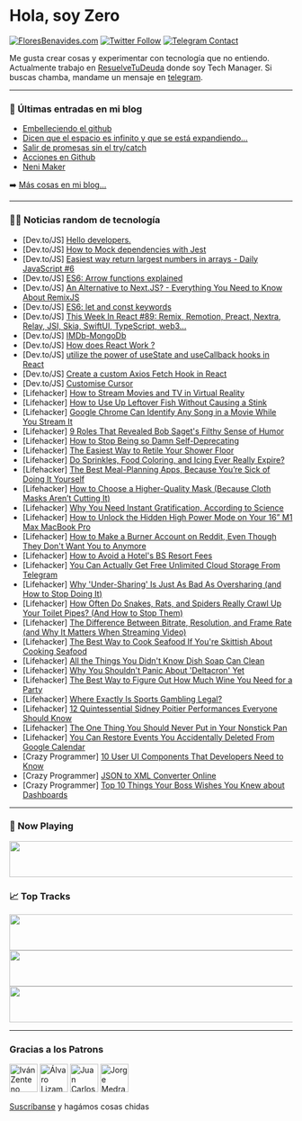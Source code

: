 # Hola, soy Zero

[![FloresBenavides.com](https://img.shields.io/website?down_message=oops&label=MiBlog&style=for-the-badge&up_message=online&url=https%3A%2F%2Ffloresbenavides.com)](https://floresbenavides.com) [![Twitter Follow](https://img.shields.io/twitter/follow/ZeroDragon?color=%231DA1F2&label=Follow&logo=twitter&logoColor=ffffff&style=for-the-badge)](https://twitter.com/zerodragon) [![Telegram Contact](https://img.shields.io/badge/escr%C3%ADbeme-ZeroDragon-%2326A5E4?style=for-the-badge&logo=telegram)](https://t.me/zerodragon)

Me gusta crear cosas y experimentar con tecnología que no entiendo.
Actualmente trabajo en [ResuelveTuDeuda](http://github.com/resuelve) donde soy Tech Manager.
Si buscas chamba, mandame un mensaje en [telegram](https://t.me/zerodragon).

---

### 📕 Últimas entradas en mi blog
<!-- BLOG-POST-LIST:START -->
- [Embelleciendo el github](https://floresbenavides.com/embelleciendo-el-github/)
- [Dicen que el espacio es infinito y que se está expandiendo…](https://floresbenavides.com/dicen-que-el-espacio-es-infinito-y-que-se-esta-expandiendo/)
- [Salir de promesas sin el try/catch](https://floresbenavides.com/salir-de-promesas-sin-el-try-catch/)
- [Acciones en Github](https://floresbenavides.com/acciones-en-github/)
- [Neni Maker](https://floresbenavides.com/neni-maker/)
<!-- BLOG-POST-LIST:END -->

➡️ [Más cosas en mi blog...](https://floresbenavides.com)

---

### 👨‍💻 Noticias random de tecnología
<!-- TECH-POSTS:START -->
- [Dev.to/JS] [Hello developers.](https://dev.to/joseph42a/hello-developers-1c3i)
- [Dev.to/JS] [How to Mock dependencies with Jest](https://dev.to/this-is-learning/how-to-mock-dependencies-with-jest-457l)
- [Dev.to/JS] [Easiest way return largest numbers in arrays - Daily JavaScript #6](https://dev.to/codewithsnowbit/easiest-way-return-largest-numbers-in-arrays-daily-javascript-6-53ek)
- [Dev.to/JS] [ES6: Arrow functions explained](https://dev.to/naftalimurgor/es6-arrow-functions-explained-kh7)
- [Dev.to/JS] [An Alternative to Next.JS? - Everything You Need to Know About RemixJS](https://dev.to/asayerio_techblog/an-alternative-to-nextjs-everything-you-need-to-know-about-remixjs-4ph8)
- [Dev.to/JS] [ES6: let and const keywords](https://dev.to/naftalimurgor/es6-let-and-const-keywords-2jge)
- [Dev.to/JS] [This Week In React #89: Remix, Remotion, Preact, Nextra, Relay, JSI, Skia, SwiftUI, TypeScript, web3...](https://dev.to/sebastienlorber/this-week-in-react-89-remix-remotion-preact-nextra-relay-jsi-skia-swiftui-typescript-web3-jnm)
- [Dev.to/JS] [IMDb-MongoDb](https://dev.to/adhirkirtikar/imdb-mongodb-3b06)
- [Dev.to/JS] [How does React Work ?](https://dev.to/ahtrahdis7/how-does-react-work--d58)
- [Dev.to/JS] [utilize the power of 
useState and useCallback hooks in React](https://dev.to/nitsancohen770/utilize-the-power-of-usestate-and-usecallback-hooks-in-react-4d1e)
- [Dev.to/JS] [Create a custom Axios Fetch Hook in React](https://dev.to/coder4_life/create-a-custom-axios-fetch-hook-in-react-fim)
- [Dev.to/JS] [Customise Cursor](https://dev.to/sayurikamble/customise-cursor-1kl4)
- [Lifehacker] [How to Stream Movies and TV in Virtual Reality](https://lifehacker.com/how-to-stream-movies-and-tv-in-virtual-reality-1848340674)
- [Lifehacker] [How to Use Up Leftover Fish Without Causing a Stink](https://lifehacker.com/how-to-use-up-leftover-fish-without-causing-a-stink-1848339763)
- [Lifehacker] [Google Chrome Can Identify Any Song in a Movie While You Stream It](https://lifehacker.com/google-chrome-can-identify-any-song-in-a-movie-while-yo-1848338495)
- [Lifehacker] [9 Roles That Revealed Bob Saget&#39;s Filthy Sense of Humor](https://lifehacker.com/9-roles-that-revealed-bob-sagets-filthy-sense-of-humor-1848337727)
- [Lifehacker] [How to Stop Being so Damn Self-Deprecating](https://lifehacker.com/how-to-stop-being-so-damn-self-deprecating-1848316538)
- [Lifehacker] [The Easiest Way to Retile Your Shower Floor](https://lifehacker.com/the-easiest-way-to-retile-your-shower-floor-1848338026)
- [Lifehacker] [Do Sprinkles, Food Coloring, and Icing Ever Really Expire?](https://lifehacker.com/do-sprinkles-food-coloring-and-icing-ever-really-expi-1848338800)
- [Lifehacker] [The Best Meal-Planning Apps, Because You’re Sick of Doing It Yourself](https://lifehacker.com/the-best-meal-planning-apps-because-you-re-sick-of-doi-1848337864)
- [Lifehacker] [How to Choose a Higher-Quality Mask &lpar;Because Cloth Masks Aren’t Cutting It&rpar;](https://lifehacker.com/how-to-buy-a-high-quality-mask-1846153740)
- [Lifehacker] [Why You Need Instant Gratification, According to Science](https://lifehacker.com/why-you-need-instant-gratification-according-to-scienc-1848331132)
- [Lifehacker] [How to Unlock the Hidden High Power Mode on Your 16” M1 Max MacBook Pro](https://lifehacker.com/how-to-unlock-the-hidden-high-power-mode-on-your-16-m1-1848312549)
- [Lifehacker] [How to Make a Burner Account on Reddit, Even Though They Don&#39;t Want You to Anymore](https://lifehacker.com/how-to-make-a-burner-account-on-reddit-even-though-the-1848336857)
- [Lifehacker] [How to Avoid a Hotel&#39;s BS Resort Fees](https://lifehacker.com/how-to-avoid-a-hotels-bullshit-resort-fees-1848335421)
- [Lifehacker] [You Can Actually Get Free Unlimited Cloud Storage From Telegram](https://lifehacker.com/you-can-actually-get-free-unlimited-cloud-storage-from-1848337055)
- [Lifehacker] [Why &#39;Under-Sharing&#39; Is Just As Bad As Oversharing &lpar;and How to Stop Doing It&rpar;](https://lifehacker.com/why-under-sharing-is-just-as-bad-as-oversharing-and-ho-1848317273)
- [Lifehacker] [How Often Do Snakes, Rats, and Spiders Really Crawl Up Your Toilet Pipes? &lpar;And How to Stop Them&rpar;](https://lifehacker.com/how-often-do-snakes-rats-and-spiders-really-crawl-up-1848335336)
- [Lifehacker] [The Difference Between Bitrate, Resolution, and Frame Rate &lpar;and Why It Matters When Streaming Video&rpar;](https://lifehacker.com/the-difference-between-bitrate-resolution-and-frame-r-1848333060)
- [Lifehacker] [The Best Way to Cook Seafood If You&#39;re Skittish About Cooking Seafood](https://lifehacker.com/the-best-way-to-cook-seafood-if-youre-skittish-about-co-1848334399)
- [Lifehacker] [All the Things You Didn&#39;t Know Dish Soap Can Clean](https://lifehacker.com/all-the-things-you-didnt-know-dish-soap-can-clean-1848332952)
- [Lifehacker] [Why You Shouldn&#39;t Panic About &#39;Deltacron&#39; Yet](https://lifehacker.com/why-you-shouldnt-panic-about-deltacron-yet-1848334101)
- [Lifehacker] [The Best Way to Figure Out How Much Wine You Need for a Party](https://lifehacker.com/the-best-way-to-figure-out-how-much-wine-you-need-for-a-1848334096)
- [Lifehacker] [Where Exactly Is Sports Gambling Legal?](https://lifehacker.com/where-exactly-is-sports-gambling-legal-1848333429)
- [Lifehacker] [12 Quintessential Sidney Poitier Performances Everyone Should Know](https://lifehacker.com/12-quintessential-sidney-poitier-performances-everyone-1848331069)
- [Lifehacker] [The One Thing You Should Never Put in Your Nonstick Pan](https://lifehacker.com/the-one-thing-you-should-never-put-in-your-nonstick-pan-1848332657)
- [Lifehacker] [You Can Restore Events You Accidentally Deleted From Google Calendar](https://lifehacker.com/you-can-restore-events-you-accidentally-deleted-from-go-1848331447)
- [Crazy Programmer] [10 User UI Components That Developers Need to Know](https://www.thecrazyprogrammer.com/2022/01/user-ui-components-that-developers-need-to-know.html)
- [Crazy Programmer] [JSON to XML Converter Online](https://www.thecrazyprogrammer.com/2022/01/json-to-xml-converter.html)
- [Crazy Programmer] [Top 10 Things Your Boss Wishes You Knew about Dashboards](https://www.thecrazyprogrammer.com/2022/01/top-10-things-your-boss-wishes-you-knew-about-dashboards.html)<!-- TECH-POSTS:END -->

---

### 🎵 Now Playing
<a href="https://spotify-now-playing-dun.vercel.app/now-playing?open"><img src="https://spotify-now-playing-dun.vercel.app/now-playing" width="540" height="64"></a>

### 📈 Top Tracks
<a href="https://spotify-now-playing-dun.vercel.app/top-tracks?i=1&open"><img src="https://spotify-now-playing-dun.vercel.app/top-tracks?i=1" width="540" height="64"></a>
<a href="https://spotify-now-playing-dun.vercel.app/top-tracks?i=2&open"><img src="https://spotify-now-playing-dun.vercel.app/top-tracks?i=2" width="540" height="64"></a>
<a href="https://spotify-now-playing-dun.vercel.app/top-tracks?i=3&open"><img src="https://spotify-now-playing-dun.vercel.app/top-tracks?i=3" width="540" height="64"></a>

---

### Gracias a los Patrons
[<img src="https://avatars.githubusercontent.com/u/243380?v=4" alt="Iván Zenteno" width="50px">](https://github.com/k001) [<img src="https://avatars.githubusercontent.com/u/19955639?v=4" alt="Álvaro Lizama" width="50px">](https://github.com/alvarolizama) [<img src="https://avatars.githubusercontent.com/u/2718753?v=4" alt="Juan Carlos Ruiz" width="50px">](https://github.com/JuanCrg90) [<img src="https://avatars.githubusercontent.com/u/37025?v=4" alt="Jorge Medrano" width="50px">](https://github.com/h1pp1e) 

[Suscríbanse](https://www.patreon.com/zerodragon) y hagámos cosas chidas
